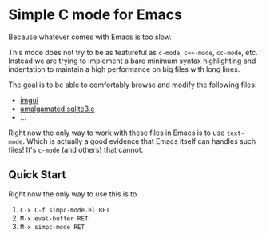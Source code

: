 # Simple C mode for Emacs

Because whatever comes with Emacs is too slow.

This mode does not try to be as featureful as `c-mode`, `c++-mode`,
`cc-mode`, etc. Instead we are trying to implement a bare minimum
syntax highlighting and indentation to maintain a high performance on
big files with long lines.

The goal is to be able to comfortably browse and modify the following files:
- [imgui](https://raw.githubusercontent.com/ocornut/imgui/fb7f6cab8c322731da336e553915e944bf386e62/imgui.h)
- [amalgamated sqlite3.c](https://raw.githubusercontent.com/IreneKnapp/direct-sqlite/a74cc50c735053c7c49c487a66e7756b524db883/cbits/sqlite3.c)
- ...

Right now the only way to work with these files in Emacs is to use
`text-mode`. Which is actually a good evidence that Emacs itself can
handles such files! It's `c-mode` (and others) that cannot.

## Quick Start

Right now the only way to use this is to

1. `C-x C-f simpc-mode.el RET`
2. `M-x eval-buffer RET`
3. `M-x simpc-mode RET`
